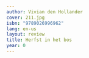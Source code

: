 ```yaml
---
author: Vivian den Hollander
cover: 211.jpg
isbn: "9789026996962"
lang: en-us
layout: review
title: Herfst in het bos
year: 0
---
```

